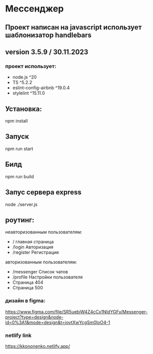# Мессенджер
## Проект написан на javascript использует шаблонизатор handlebars
## version 3.5.9 / 30.11.2023

### проект использует:
 - node.js ^20
 - TS ^5.2.2
 - eslint-config-airbnb ^19.0.4
 - stylelint ^15.11.0

## Установка:
npm install

## Запуск
npm run start

## Билд
npm run build

## Запус сервера express
node ./server.js

## роутинг:
неавторизованным пользователям:
- /     главная страница
- /login Авторизация
- /register Регистрация

авторизованным пользователям:
- /messenger Список чатов
- /profile Настройки пользователя
- Страница 404
- Страница 500

### дизайн в figma:
https://www.figma.com/file/SR5uebjW4Z4cCx1NIdYGFy/Messenger-project?type=design&node-id=0%3A1&mode=design&t=jovtXwYcgSm0loO4-1

### netlify link
https://kkononenko.netlify.app/
